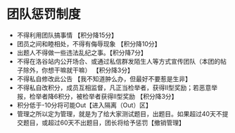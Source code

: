 # 团队惩罚制度
- 不得利用团队搞事情 【积分降15分】
- 团员之间和睦相处，不得有侮辱现象 【积分降10分】
- 出题人不得做一些违法乱纪之事。【积分降7分】
- 不得在洛谷站内公开场合、或通过私信群发陌生人等方式宣传团队（本团的帖子除外，你想干嘛就干嘛） 【积分降3分】
- 不得私自修改此公告 【我不知道肿么办，但最好不要惹是生非】
- 不得私自改积分，成员互相监督，凡正当检举者，获得II型奖励；若恶意举报，检举者降6积分，被检举者获得II型奖励 【积分降3分】
- 积分低于-10分将可能Out【进入隔离（Out）区】
- 管理之所以定为管理，就是为了给大家测试题目，出题目。如果超过$40$天不提交题目，或超过$60$天不出题目，团长将给予惩罚【撤销管理】
